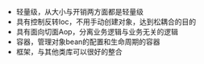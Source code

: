 - 轻量级，从大小与开销两方面都是轻量级
- 具有控制反转Ioc，不用手动创建对象，达到松耦合的目的
- 具有面向切面Aop，分离业务逻辑与业务无关的逻辑
- 容器，管理对象bean的配置和生命周期的容器
- 框架，与其他类库可以很好的整合




